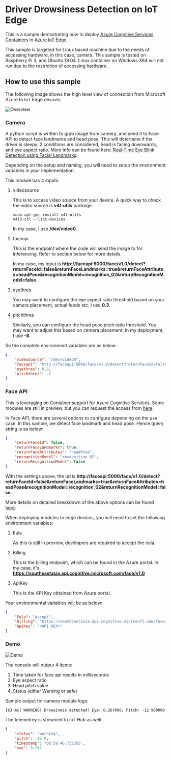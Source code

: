 # Driver Drowsiness Detection on IoT Edge

This is a sample demostrating how to deploy [Azure Cognitive Services Containers](https://docs.microsoft.com/en-us/azure/cognitive-services/cognitive-services-container-support) in [Azure IoT Edge](https://docs.microsoft.com/en-us/azure/iot-edge/).

This sample is targeted for Linux based machine due to the needs of accessing hardware, in this case, camera. This sample is tested on Raspberry Pi 3, and Ubuntu 18.04. Linux container on Windows X64 will not run due to the restriction of accessing hardware.

## How to use this sample

The following image shows the high level view of connection from Microsoft Azure to IoT Edge devices:

![Overview](https://github.com/guangying94/Azure-IoT-Edge/blob/master/Driver%20Drowsiness%20Detection/assets/iot%20edge.png)

### Camera
A python script is written to grab image from camera, and send it to Face API to detect face landmarks and head pose. This will determine if the driver is sleepy. 2 conditions are considered, head is facing downwards, and eye aspect ratio. More info can be found here: [Real-Time Eye Blink Detection using Facial Landmarks](http://vision.fe.uni-lj.si/cvww2016/proceedings/papers/05.pdf).

Depending on the setup and naming, you will need to setup the environment variables in your implementation.

This module has 4 inputs:

1. videosource

    This is to access video source from your device. A quick way to check the video source is **v4l-utils** package.

    ```console
    sudo apt-get install v4l-utils
    v4l2-ctl --list-devices
    ```

    In my case, I use **/dev/video0**.

1. faceapi

    This is the endpoint where the code will send the image to for inferencing. Refer to section below for more details.

    In my case, my input is **http://faceapi:5000/face/v1.0/detect?returnFaceId=false&returnFaceLandmarks=true&returnFaceAttributes=headPose&recognitionModel=recognition_02&returnRecognitionModel=false**.

1. eyethres

    You may want to configure the eye aspect ratio threshold based on your camera placement, actual feeds etc. I use **0.3**.

1. pitchthres

    Similarly, you can configure the head pose pitch ratio threshold. You may want to adjust this based on camera placement. In my deployment, I use **-8**.

So the complete environment variables are as below:

```json
{
    "videosource": "/dev/video0",
    "faceapi": "http://faceapi:5000/face/v1.0/detect?returnFaceId=false&returnFaceLandmarks=true&returnFaceAttributes=headPose&recognitionModel=recognition_02&returnRecognitionModel=false",
    "eyethres": 0.3,
    "pitchthres": -8
}
```

### Face API
This is leveraging on Container support for Azure Cognitive Services. Some modules are still in preview, but you can request the access from [here](https://docs.microsoft.com/en-us/azure/cognitive-services/cognitive-services-container-support).

In Face API, there are several options to configure depending on the use case. In this sample, we detect face landmark and head pose. Hence query string is as below:

```json
{
    "returnFaceId": false,
    "returnFaceLandmarks": true,
    "returnFaceAttributes": "headPose",
    "recognitionModel": "recognition_02",
    "returnRecognitionModel": false
}
```

With the settings above, the url is __http://faceapi:5000/face/v1.0/detect?returnFaceId=false&returnFaceLandmarks=true&returnFaceAttributes=headPose&recognitionModel=recognition_02&returnRecognitionModel=false__.

More details on detailed breakdown of the above options can be found [here](https://docs.microsoft.com/en-us/azure/cognitive-services/Face/concepts/face-detection).

When deploying modules to edge devices, you will need to set the following environment variables:

1. Eula

    As this is still in preview, developers are required to accept the eula.
1. Billing

    This is the billing endpoint, which can be found in the Azure portal. In my case, it's __https://southeastasia.api.cognitive.microsoft.com/face/v1.0__
1. ApiKey

    This is the API Key obtained from Azure portal.

Your environmental variables will be as below:

```json
{
    "Eula": "accept",
    "Billing": "https://southeastasia.api.cognitive.microsoft.com/face/v1.0",
    "ApiKey": "<API KEY>"
}
````

### Demo

![Demo](https://github.com/guangying94/Azure-IoT-Edge/blob/master/Driver%20Drowsiness%20Detection/assets/demo.gif)

The console will output 4 items:

1. Time taken for face api results in milliseconds
1. Eye aspect ratio
1. Head pitch value
1. Status (either Warning or safe)

Sample output for camera module logs:
```console
[63 ms] WARNING! Drowsiness detected! Eye: 0.267000, Pitch: -12.900000
```

The telemetrey is streamed to IoT Hub as well.

```json
{
    "status": "warning",
    "pitch": -12.9,
    "timestamp": "08:59:46.732355",
    "eye": 0.267
}